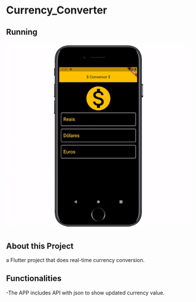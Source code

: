 # Currency_Converter   
## Running

![Preview-Screens](https://github.com/devWeslei/Currency_Converter/blob/main/assets%20conversor/demo.gif)


## About this Project
a Flutter project that does real-time currency conversion.



## Functionalities
-The APP includes API with json to show updated currency value.
